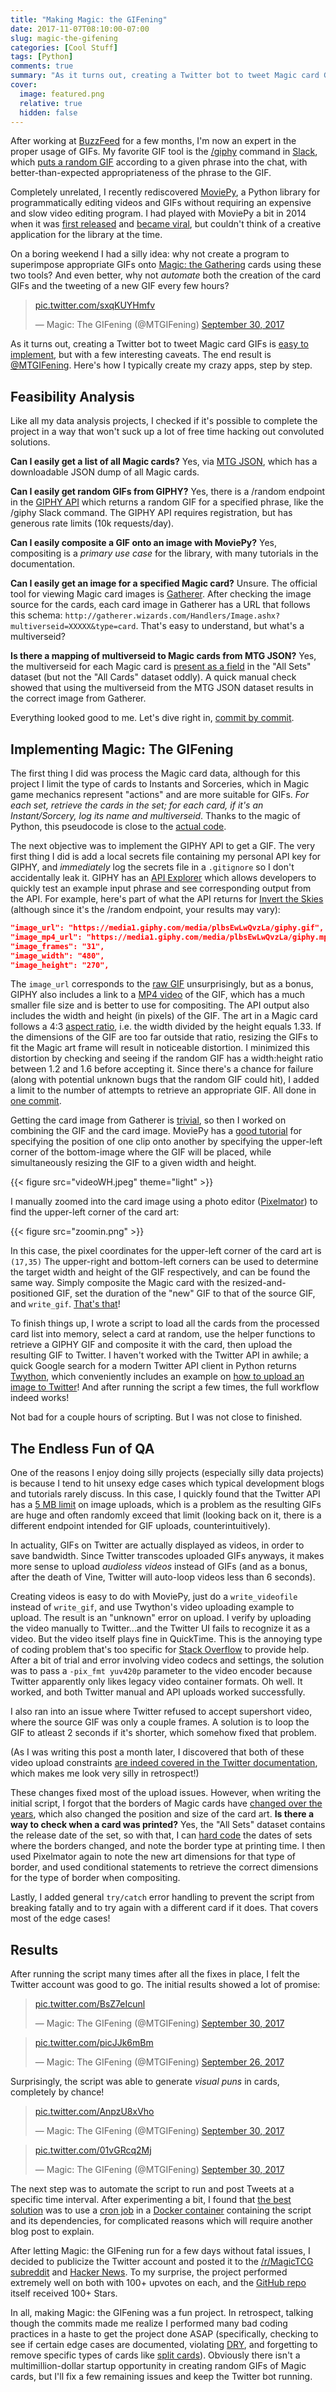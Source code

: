 ```yaml
---
title: "Making Magic: the GIFening"
date: 2017-11-07T08:10:00-07:00
slug: magic-the-gifening
categories: [Cool Stuff]
tags: [Python]
comments: true
summary: "As it turns out, creating a Twitter bot to tweet Magic card GIFs is easy to implement, but with a few interesting caveats."
cover:
  image: featured.png
  relative: true
  hidden: false
---
```


After working at [BuzzFeed](https://www.buzzfeed.com/) for a few months, I'm now an expert in the proper usage of GIFs. My favorite GIF tool is the [/giphy](https://giphy.com) command in [Slack](https://slack.com), which [puts a random GIF](https://get.slack.help/hc/en-us/articles/204714258-Add-Giphy-search-to-Slack) according to a given phrase into the chat, with better-than-expected appropriateness of the phrase to the GIF.

Completely unrelated, I recently rediscovered [MoviePy](https://github.com/Zulko/moviepy), a Python library for programmatically editing videos and GIFs without requiring an expensive and slow video editing program. I had played with MoviePy a bit in 2014 when it was [first released](http://zulko.github.io/blog/2014/01/23/making-animated-gifs-from-video-files-with-python/#) and [became viral](https://news.ycombinator.com/item?id=7121104), but couldn't think of a creative application for the library at the time.

On a boring weekend I had a silly idea: why not create a program to superimpose appropriate GIFs onto [Magic: the Gathering](https://magic.wizards.com/en) cards using these two tools? And even better, why not _automate_ both the creation of the card GIFs and the tweeting of a new GIF every few hours?

<span><blockquote class="twitter-tweet" data-lang="en"><p lang="und" dir="ltr"><a href="https://t.co/sxqKUYHmfv">pic.twitter.com/sxqKUYHmfv</a></p>&mdash; Magic: The GIFening (@MTGIFening) <a href="https://twitter.com/MTGIFening/status/913993793052880897?ref_src=twsrc%5Etfw">September 30, 2017</a></blockquote> <script async src="https://platform.twitter.com/widgets.js" charset="utf-8"></script> </span>

As it turns out, creating a Twitter bot to tweet Magic card GIFs is [easy to implement](https://github.com/minimaxir/magic-the-gifening), but with a few interesting caveats. The end result is [@MTGIFening](https://twitter.com/MTGIFening). Here's how I typically create my crazy apps, step by step.

## Feasibility Analysis

Like all my data analysis projects, I checked if it's possible to complete the project in a way that won't suck up a lot of free time hacking out convoluted solutions.

**Can I easily get a list of all Magic cards?** Yes, via [MTG JSON](https://mtgjson.com), which has a downloadable JSON dump of all Magic cards.

**Can I easily get random GIFs from GIPHY?** Yes, there is a /random endpoint in the [GIPHY API](https://developers.giphy.com) which returns a random GIF for a specified phrase, like the /giphy Slack command. The GIPHY API requires registration, but has generous rate limits (10k requests/day).

**Can I easily composite a GIF onto an image with MoviePy?** Yes, compositing is a _primary use case_ for the library, with many tutorials in the documentation.

**Can I easily get an image for a specified Magic card?** Unsure. The official tool for viewing Magic card images is [Gatherer](http://gatherer.wizards.com/Pages/Default.aspx). After checking the image source for the cards, each card image in Gatherer has a URL that follows this schema: `http://gatherer.wizards.com/Handlers/Image.ashx?multiverseid=XXXXX&type=card`. That's easy to understand, but what's a multiverseid?

**Is there a mapping of multiverseid to Magic cards from MTG JSON?** Yes, the multiverseid for each Magic card is [present as a field](https://mtgjson.com/documentation.html) in the "All Sets" dataset (but not the "All Cards" dataset oddly). A quick manual check showed that using the multiverseid from the MTG JSON dataset results in the correct image from Gatherer.

Everything looked good to me. Let's dive right in, [commit by commit](https://github.com/minimaxir/magic-the-gifening/commits/master).

## Implementing Magic: The GIFening

The first thing I did was process the Magic card data, although for this project I limit the type of cards to Instants and Sorceries, which in Magic game mechanics represent "actions" and are more suitable for GIFs. _For each set, retrieve the cards in the set; for each card, if it's an Instant/Sorcery, log its name and multiverseid_. Thanks to the magic of Python, this pseudocode is close to the [actual code](https://github.com/minimaxir/magic-the-gifening/commit/3f626ae5d49a567322c6237210ab554281d462f4).

The next objective was to implement the GIPHY API to get a GIF. The very first thing I did is add a local secrets file containing my personal API key for GIPHY, and _immediately_ log the secrets file in a `.gitignore` so I don't accidentally leak it. GIPHY has an [API Explorer](https://developers.giphy.com/explorer/) which allows developers to quickly test an example input phrase and see corresponding output from the API. For example, here's part of what the API returns for [Invert the Skies](http://gatherer.wizards.com/Pages/Card/Details.aspx?multiverseid=151108) (although since it's the /random endpoint, your results may vary):

```json
"image_url": "https://media1.giphy.com/media/plbsEwLwQvzLa/giphy.gif",
"image_mp4_url": "https://media1.giphy.com/media/plbsEwLwQvzLa/giphy.mp4",
"image_frames": "31",
"image_width": "480",
"image_height": "270",
```

The `image_url` corresponds to the [raw GIF](https://media1.giphy.com/media/plbsEwLwQvzLa/giphy.gif) unsurprisingly, but as a bonus, GIPHY also includes a link to a [MP4 video](https://media1.giphy.com/media/plbsEwLwQvzLa/giphy.mp4) of the GIF, which has a much smaller file size and is better to use for compositing. The API output also includes the width and height (in pixels) of the GIF. The art in a Magic card follows a 4:3 [aspect ratio](<https://en.wikipedia.org/wiki/Aspect_ratio_(image)>), i.e. the width divided by the height equals 1.33. If the dimensions of the GIF are too far outside that ratio, resizing the GIFs to fit the Magic art frame will result in noticeable distortion. I minimized this distortion by checking and seeing if the random GIF has a width:height ratio between 1.2 and 1.6 before accepting it. Since there's a chance for failure (along with potential unknown bugs that the random GIF could hit), I added a limit to the number of attempts to retrieve an appropriate GIF. All done in [one commit](https://github.com/minimaxir/magic-the-gifening/commit/c2e4b6b9d58d1aa360f6f67a049ec962d0430b91).

Getting the card image from Gatherer is [trivial](https://github.com/minimaxir/magic-the-gifening/commit/c92440cd459640da9346cf31a79e768ac8641ea9), so then I worked on combining the GIF and the card image. MoviePy has a [good tutorial](http://zulko.github.io/moviepy/getting_started/compositing.html) for specifying the position of one clip onto another by specifying the upper-left corner of the bottom-image where the GIF will be placed, while simultaneously resizing the GIF to a given width and height.

{{< figure src="videoWH.jpeg" theme="light" >}}

I manually zoomed into the card image using a photo editor ([Pixelmator](http://www.pixelmator.com/mac/)) to find the upper-left corner of the card art:

{{< figure src="zoomin.png" >}}

In this case, the pixel coordinates for the upper-left corner of the card art is `(17,35)` The upper-right and bottom-left corners can be used to determine the target width and height of the GIF respectively, and can be found the same way. Simply composite the Magic card with the resized-and-positioned GIF, set the duration of the "new" GIF to that of the source GIF, and `write_gif`. [That's that](https://github.com/minimaxir/magic-the-gifening/commit/55a52ddfc7f43d128c08c8a243254e08a171de5e)!

To finish things up, I wrote a script to load all the cards from the processed card list into memory, select a card at random, use the helper functions to retrieve a GIPHY GIF and composite it with the card, then upload the resulting GIF to Twitter. I haven't worked with the Twitter API in awhile; a quick Google search for a modern Twitter API client in Python returns [Twython](https://github.com/ryanmcgrath/twython), which conveniently includes an example on [how to upload an image to Twitter](https://twython.readthedocs.io/en/latest/usage/advanced_usage.html#updating-status-with-image)! And after running the script a few times, the full workflow indeed works!

Not bad for a couple hours of scripting. But I was not close to finished.

## The Endless Fun of QA

One of the reasons I enjoy doing silly projects (especially silly data projects) is because I tend to hit unsexy edge cases which typical development blogs and tutorials rarely discuss. In this case, I quickly found that the Twitter API has a [5 MB limit](https://developer.twitter.com/en/docs/media/upload-media/overview) on image uploads, which is a problem as the resulting GIFs are huge and often randomly exceed that limit (looking back on it, there is a different endpoint intended for GIF uploads, counterintuitively).

In actuality, GIFs on Twitter are actually displayed as videos, in order to save bandwidth. Since Twitter transcodes uploaded GIFs anyways, it makes more sense to upload _audioless videos_ instead of GIFs (and as a bonus, after the death of Vine, Twitter will auto-loop videos less than 6 seconds).

Creating videos is easy to do with MoviePy, just do a `write_videofile` instead of `write_gif`, and use Twython's video uploading example to upload. The result is an "unknown" error on upload. I verify by uploading the video manually to Twitter...and the Twitter UI fails to recognize it as a video. But the video itself plays fine in QuickTime. This is the annoying type of coding problem that's too specific for [Stack Overflow](https://stackoverflow.com) to provide help. After a bit of trial and error involving video codecs and settings, the solution was to pass a `-pix_fmt yuv420p` parameter to the video encoder because Twitter apparently only likes legacy video container formats. Oh well. It worked, and both Twitter manual and API uploads worked successfully.

I also ran into an issue where Twitter refused to accept supershort video, where the source GIF was only a couple frames. A solution is to loop the GIF to atleast 2 seconds if it's shorter, which somehow fixed that problem.

(As I was writing this post a month later, I discovered that both of these video upload constraints [are indeed covered in the Twitter documentation](https://developer.twitter.com/en/docs/media/upload-media/uploading-media/media-best-practices), which makes me look very silly in retrospect!)

These changes fixed most of the upload issues. However, when writing the initial script, I forgot that the borders of Magic cards have [changed over the years](https://mtg.gamepedia.com/Card_frame), which also changed the position and size of the card art. **Is there a way to check when a card was printed?** Yes, the "All Sets" dataset contains the release date of the set, so with that, I can [hard code](https://github.com/minimaxir/magic-the-gifening/commit/0dfb678f1955f50b54b632e57087df847ec16f05) the dates of sets where the borders changed, and note the border type at printing time. I then used Pixelmator again to note the new art dimensions for that type of border, and used conditional statements to retrieve the correct dimensions for the type of border when compositing.

Lastly, I added general `try/catch` error handling to prevent the script from breaking fatally and to try again with a different card if it does. That covers most of the edge cases!

## Results

After running the script many times after all the fixes in place, I felt the Twitter account was good to go. The initial results showed a lot of promise:

<span><blockquote class="twitter-tweet" data-lang="en"><p lang="und" dir="ltr"><a href="https://t.co/BsZ7eIcunl">pic.twitter.com/BsZ7eIcunl</a></p>&mdash; Magic: The GIFening (@MTGIFening) <a href="https://twitter.com/MTGIFening/status/913981726182981632?ref_src=twsrc%5Etfw">September 30, 2017</a></blockquote> <script async src="https://platform.twitter.com/widgets.js" charset="utf-8"></script></span>

<span><blockquote class="twitter-tweet" data-lang="en"><p lang="und" dir="ltr"><a href="https://t.co/picJJk6mBm">pic.twitter.com/picJJk6mBm</a></p>&mdash; Magic: The GIFening (@MTGIFening) <a href="https://twitter.com/MTGIFening/status/912525635632775168?ref_src=twsrc%5Etfw">September 26, 2017</a></blockquote>

<script async src="https://platform.twitter.com/widgets.js" charset="utf-8"></script></span>

Surprisingly, the script was able to generate _visual puns_ in cards, completely by chance!

<span><blockquote class="twitter-tweet" data-lang="en"><p lang="und" dir="ltr"><a href="https://t.co/AnpzU8xVho">pic.twitter.com/AnpzU8xVho</a></p>&mdash; Magic: The GIFening (@MTGIFening) <a href="https://twitter.com/MTGIFening/status/913972922330497024?ref_src=twsrc%5Etfw">September 30, 2017</a></blockquote>

<script async src="https://platform.twitter.com/widgets.js" charset="utf-8"></script></span>

<span><blockquote class="twitter-tweet" data-lang="en"><p lang="und" dir="ltr"><a href="https://t.co/01vGRcq2Mj">pic.twitter.com/01vGRcq2Mj</a></p>&mdash; Magic: The GIFening (@MTGIFening) <a href="https://twitter.com/MTGIFening/status/913987002235740160?ref_src=twsrc%5Etfw">September 30, 2017</a></blockquote>

<script async src="https://platform.twitter.com/widgets.js" charset="utf-8"></script></span>

The next step was to automate the script to run and post Tweets at a specific time interval. After experimenting a bit, I found that [the best solution](https://github.com/minimaxir/magic-the-gifening/commit/f355d5e80503c67c6e1a0e5fd1b744faf3cf8223) was to use a [cron job](https://en.wikipedia.org/wiki/Cron) in a [Docker container](https://www.docker.com/what-docker) containing the script and its dependencies, for complicated reasons which will require another blog post to explain.

After letting Magic: the GIFening run for a few days without fatal issues, I decided to publicize the Twitter account and posted it to the [/r/MagicTCG subreddit](https://www.reddit.com/r/magicTCG/comments/7598g5/i_made_a_twitter_bot_which_tweets_magic_cards/) and [Hacker News](https://news.ycombinator.com/item?id=15449955). To my surprise, the project performed extremely well on both with 100+ upvotes on each, and the [GitHub repo](https://github.com/minimaxir/magic-the-gifening) itself received 100+ Stars.

In all, making Magic: the GIFening was a fun project. In retrospect, talking though the commits made me realize I performed many bad coding practices in a haste to get the project done ASAP (specifically, checking to see if certain edge cases are documented, violating [DRY](https://en.wikipedia.org/wiki/Don%27t_repeat_yourself), and forgetting to remove specific types of cards like [split cards](https://twitter.com/MTGIFening/status/924969160307744769)). Obviously there isn't a multimillion-dollar startup opportunity in creating random GIFs of Magic cards, but I'll fix a few remaining issues and keep the Twitter bot running.
